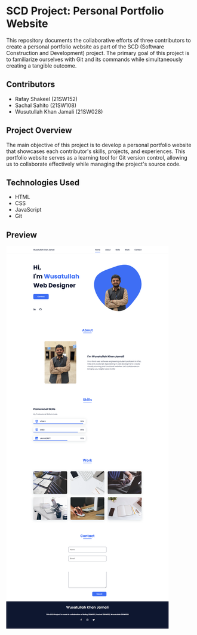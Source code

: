 # SCD Project: Personal Portfolio Website

This repository documents the collaborative efforts of three contributors to create a personal portfolio website as part of the SCD (Software Construction and Development) project. The primary goal of this project is to familiarize ourselves with Git and its commands while simultaneously creating a tangible outcome.

## Contributors
- Rafay Shakeel (21SW152)
- Sachal Sahito (21SW108)
- Wusutullah Khan Jamali (21SW028)

## Project Overview
The main objective of this project is to develop a personal portfolio website that showcases each contributor's skills, projects, and experiences. This portfolio website serves as a learning tool for Git version control, allowing us to collaborate effectively while managing the project's source code.

## Technologies Used
- HTML
- CSS
- JavaScript
- Git

## Preview
![Preview](https://raw.githubusercontent.com/thePunchBox/SCD-Project/main/preview.png)
